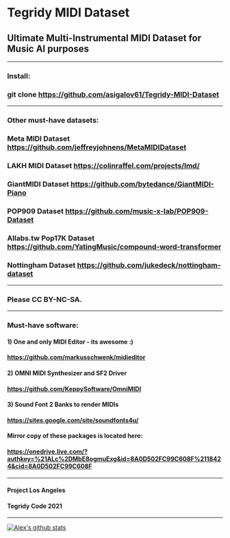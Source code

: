 # Tegridy MIDI Dataset

## Ultimate Multi-Instrumental MIDI Dataset for Music AI purposes

***

### Install:

### git clone https://github.com/asigalov61/Tegridy-MIDI-Dataset

***

### Other must-have datasets:

### Meta MIDI Dataset https://github.com/jeffreyjohnens/MetaMIDIDataset
### LAKH MIDI Dataset https://colinraffel.com/projects/lmd/
### GiantMIDI Dataset https://github.com/bytedance/GiantMIDI-Piano
### POP909 Dataset https://github.com/music-x-lab/POP909-Dataset
### AIlabs.tw Pop17K Dataset https://github.com/YatingMusic/compound-word-transformer
### Nottingham Dataset https://github.com/jukedeck/nottingham-dataset

***

### Please CC BY-NC-SA.

***

### Must-have software:

#### 1) One and only MIDI Editor - its awesome :)
#### https://github.com/markusschwenk/midieditor

#### 2) OMNI MIDI Synthesizer and SF2 Driver
#### https://github.com/KeppySoftware/OmniMIDI

#### 3) Sound Font 2 Banks to render MIDIs
#### https://sites.google.com/site/soundfonts4u/

#### Mirror copy of these packages is located here:
#### https://onedrive.live.com/?authkey=%21ALc%2DMbE8ogmuExg&id=8A0D502FC99C608F%2118424&cid=8A0D502FC99C608F

***

#### Project Los Angeles
#### Tegridy Code 2021

***

[![Alex's github stats](https://github-readme-stats.vercel.app/api?username=asigalov61&count_private=true&show_icons=true&theme=radical)](https://github.com/anuraghazra/github-readme-stats)

